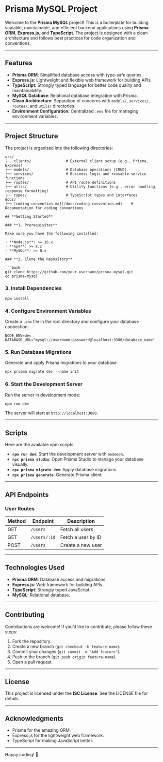 # **Prisma MySQL Project**

Welcome to the **Prisma MySQL** project! This is a boilerplate for building scalable, maintainable, and efficient backend applications using **Prisma ORM**, **Express.js**, and **TypeScript**. The project is designed with a clean architecture and follows best practices for code organization and conventions.

---

## **Features**
- **Prisma ORM**: Simplified database access with type-safe queries.
- **Express.js**: Lightweight and flexible web framework for building APIs.
- **TypeScript**: Strongly typed language for better code quality and maintainability.
- **MySQL Database**: Relational database integration with Prisma.
- **Clean Architecture**: Separation of concerns with `models/`, `services/`, `routes/`, and `utils/` directories.
- **Environment Configuration**: Centralized `.env` file for managing environment variables.

---

## **Project Structure**
The project is organized into the following directories:

```plaintext
src/
├── clients/                # External client setup (e.g., Prisma, Express)
├── models/                 # Database operations (CRUD)
├── services/               # Business logic and reusable service functions
├── routes/                 # API route definitions
├── utils/                  # Utility functions (e.g., error handling, response formatting)
├── types/                  # TypeScript types and interfaces
docs/
├── [coding-convention.md](/docs/coding-convention.md)    # Documentation for coding conventions

## **Getting Started**

### **1. Prerequisites**

Make sure you have the following installed:

- **Node.js**: >= 16.x
- **npm**: >= 8.x
- **MySQL**: >= 8.x

### **2. Clone the Repository**

```bash
git clone https://github.com/your-username/prisma-mysql.git
cd prisma-mysql
```

### **3. Install Dependencies**

```bash
npm install
```

### **4. Configure Environment Variables**

Create a `.env` file in the root directory and configure your database connection:

```plaintext
NODE_ENV=dev
DATABASE_URL="mysql://username:password@localhost:3306/database_name"
```

### **5. Run Database Migrations**

Generate and apply Prisma migrations to your database:

```bash
npx prisma migrate dev --name init
```

### **6. Start the Development Server**

Run the server in development mode:

```bash
npm run dev
```

The server will start at `http://localhost:3000`.

---

## **Scripts**

Here are the available npm scripts:

- **`npm run dev`**: Start the development server with `nodemon`.
- **`npx prisma studio`**: Open Prisma Studio to manage your database visually.
- **`npx prisma migrate dev`**: Apply database migrations.
- **`npx prisma generate`**: Generate Prisma client.

---

## **API Endpoints**

### **User Routes**

| Method | Endpoint | Description |
| --- | --- | --- |
| GET | `/users` | Fetch all users |
| GET | `/users/:id` | Fetch a user by ID |
| POST | `/users` | Create a new user |

---

## **Technologies Used**

- **Prisma ORM**: Database access and migrations.
- **Express.js**: Web framework for building APIs.
- **TypeScript**: Strongly typed JavaScript.
- **MySQL**: Relational database.

---

## **Contributing**

Contributions are welcome! If you’d like to contribute, please follow these steps:

1. Fork the repository.
2. Create a new branch (`git checkout -b feature-name`).
3. Commit your changes (`git commit -m "Add feature"`).
4. Push to the branch (`git push origin feature-name`).
5. Open a pull request.

---

## **License**

This project is licensed under the **ISC License**. See the LICENSE file for details.

---

## **Acknowledgments**

- Prisma for the amazing ORM.
- Express.js for the lightweight web framework.
- TypeScript for making JavaScript better.

---

Happy coding! 🚀